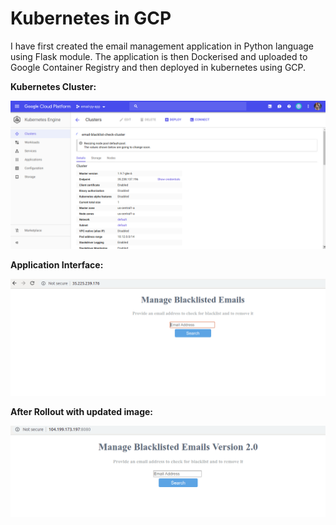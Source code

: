 # Kubernetes in GCP

I have first created the email management application in Python language using Flask module. The application is then Dockerised and uploaded to Google Container Registry and then deployed in kubernetes using GCP.


**Kubernetes Cluster:**

![Kubernetes Cluster](/GCP/screenshots/cluster.png)


**Application Interface:**

![Web Application](/GCP/screenshots/web-app.png)


**After Rollout with updated image:**

![After rollout](/GCP/screenshots/after-rollout.png)

